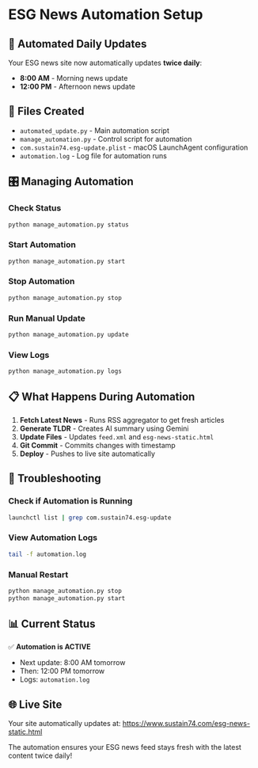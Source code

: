 # ESG News Automation Setup

## 🚀 Automated Daily Updates

Your ESG news site now automatically updates **twice daily**:
- **8:00 AM** - Morning news update
- **12:00 PM** - Afternoon news update

## 📁 Files Created

- `automated_update.py` - Main automation script
- `manage_automation.py` - Control script for automation
- `com.sustain74.esg-update.plist` - macOS LaunchAgent configuration
- `automation.log` - Log file for automation runs

## 🎛️ Managing Automation

### Check Status
```bash
python manage_automation.py status
```

### Start Automation
```bash
python manage_automation.py start
```

### Stop Automation
```bash
python manage_automation.py stop
```

### Run Manual Update
```bash
python manage_automation.py update
```

### View Logs
```bash
python manage_automation.py logs
```

## 📋 What Happens During Automation

1. **Fetch Latest News** - Runs RSS aggregator to get fresh articles
2. **Generate TLDR** - Creates AI summary using Gemini
3. **Update Files** - Updates `feed.xml` and `esg-news-static.html`
4. **Git Commit** - Commits changes with timestamp
5. **Deploy** - Pushes to live site automatically

## 🔧 Troubleshooting

### Check if Automation is Running
```bash
launchctl list | grep com.sustain74.esg-update
```

### View Automation Logs
```bash
tail -f automation.log
```

### Manual Restart
```bash
python manage_automation.py stop
python manage_automation.py start
```

## 📊 Current Status

✅ **Automation is ACTIVE**
- Next update: 8:00 AM tomorrow
- Then: 12:00 PM tomorrow
- Logs: `automation.log`

## 🌐 Live Site

Your site automatically updates at: https://www.sustain74.com/esg-news-static.html

The automation ensures your ESG news feed stays fresh with the latest content twice daily!












